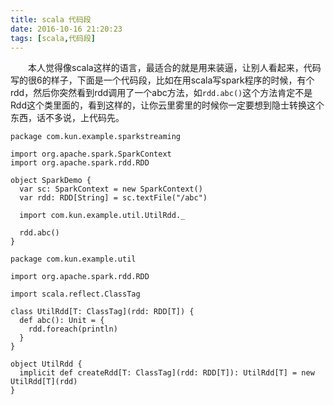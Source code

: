 ```yaml
---
title: scala 代码段
date: 2016-10-16 21:20:23
tags: [scala,代码段]
---
```


　　本人觉得像scala这样的语言，最适合的就是用来装逼，让别人看起来，代码写的很6的样子，下面是一个代码段，比如在用scala写spark程序的时候，有个rdd，然后你突然看到rdd调用了一个abc方法，如``rdd.abc()``这个方法肯定不是Rdd这个类里面的，看到这样的，让你云里雾里的时候你一定要想到隐士转换这个东西，话不多说，上代码先。


<!--More-->
```
package com.kun.example.sparkstreaming

import org.apache.spark.SparkContext
import org.apache.spark.rdd.RDD

object SparkDemo {
  var sc: SparkContext = new SparkContext()
  var rdd: RDD[String] = sc.textFile("/abc")

  import com.kun.example.util.UtilRdd._

  rdd.abc()
}

package com.kun.example.util

import org.apache.spark.rdd.RDD

import scala.reflect.ClassTag

class UtilRdd[T: ClassTag](rdd: RDD[T]) {
  def abc(): Unit = {
    rdd.foreach(println)
  }
}

object UtilRdd {
  implicit def createRdd[T: ClassTag](rdd: RDD[T]): UtilRdd[T] = new UtilRdd[T](rdd)
}

```
